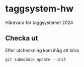 # taggsystem-hw
Hårdvara för taggsystemet 2024

## Checka ut

Efter utcheckning kom ihåg att köra

```
git submodule update --init
```
